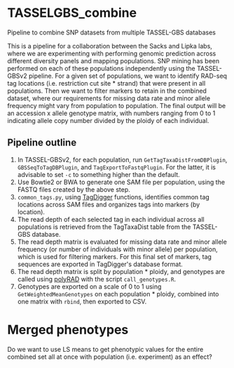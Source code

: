 # TASSELGBS_combine
Pipeline to combine SNP datasets from multiple TASSEL-GBS databases

This is a pipeline for a collaboration between the Sacks and Lipka labs, where we are
experimenting with performing genomic prediction across different diversity panels and
mapping populations.  SNP mining has been performed on each of these populations
independently using the TASSEL-GBSv2 pipeline.  For a given set of populations, we want
to identify RAD-seq tag locations (i.e. restriction cut site * strand) that were present
in all populations.  Then we want to filter markers to retain in the combined dataset,
where our requirements for missing data rate and minor allele frequency might vary from
population to population.  The final output will be an accession x allele genotype matrix,
with numbers ranging from 0 to 1 indicating allele copy number divided by the ploidy of
each individual.

## Pipeline outline

1. In TASSEL-GBSv2, for each population, run `GetTagTaxaDistFromDBPlugin`,
`GBSSeqToTagDBPlugin`, and `TagExportToFastqPlugin`.
For the latter, it is advisable to set `-c` to something higher than the default.
2. Use Bowtie2 or BWA to generate one SAM file per population, using the FASTQ files created
by the above step.
3. `common_tags.py`, using [TagDigger](https://github.com/lvclark/TagDigger) functions, identifies common
tag locations across SAM files and organizes tags into markers (by location).
4. The read depth of each selected tag in each individual across
all populations is retrieved from the TagTaxaDist table from the TASSEL-GBS database.
5. The read depth matrix is evaluated for missing data rate and minor allele frequency (or
number of individuals with minor allele) per population, which is used for filtering markers.
For this final set of markers, tag sequences are exported in TagDigger's database format.
6. The read depth matrix is split by population * ploidy, and genotypes are called using
[polyRAD](https://github.com/lvclark/polyRAD) with the script `call_genotypes.R`.
7. Genotypes are exported on a scale of 0 to 1 using `GetWeightedMeanGenotypes` on each
population * ploidy, combined into one matrix with `rbind`, then exported to CSV.

# Merged phenotypes

Do we want to use LS means to get phenotypic values for the entire combined set all at once
with population (i.e. experiment) as an effect?
